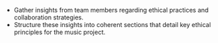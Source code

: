 - Gather insights from team members regarding ethical practices and collaboration strategies.
- Structure these insights into coherent sections that detail key ethical principles for the music project.